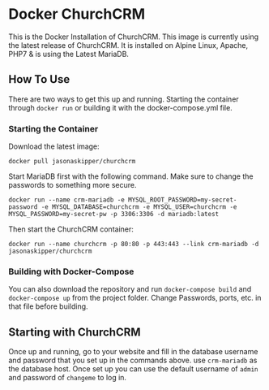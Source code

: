 # Docker ChurchCRM

This is the Docker Installation of ChurchCRM. This image is currently using the latest release of ChurchCRM. It is installed on Alpine Linux, Apache, PHP7 & is using the Latest MariaDB.

## How To Use

There are two ways to get this up and running. Starting the container through ``docker run`` or building it with the docker-compose.yml file.

### Starting the Container

Download the latest image:

``docker pull jasonaskipper/churchcrm``

Start MariaDB first with the following command. Make sure to change the passwords to something more secure.

``docker run --name crm-mariadb -e MYSQL_ROOT_PASSWORD=my-secret-password -e MYSQL_DATABASE=churchcrm -e MYSQL_USER=churchcrm -e MYSQL_PASSWORD=my-secret-pw -p 3306:3306 -d mariadb:latest``

Then start the ChurchCRM container:

``docker run --name churchcrm -p 80:80 -p 443:443 --link crm-mariadb -d jasonaskipper/churchcrm``

### Building with Docker-Compose

You can also download the repository and run ``docker-compose build`` and ``docker-compose up`` from the project folder. Change Passwords, ports, etc. in that file before building.

## Starting with ChurchCRM

Once up and running, go to your website and fill in the database username and password that you set up in the commands above. use ``crm-mariadb`` as the database host. Once set up you can use the default username of ``admin`` and password of ``changeme`` to log in.
